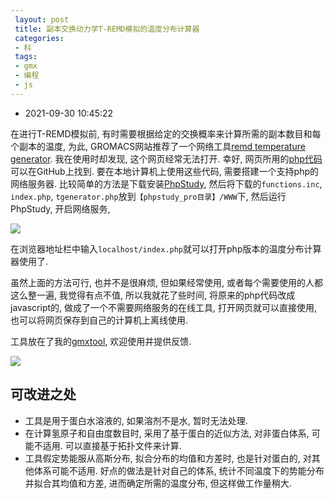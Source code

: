 ```yaml
---
 layout: post
 title: 副本交换动力学T-REMD模拟的温度分布计算器
 categories:
 - 科
 tags:
 - gmx
 - 编程
 - js
---
```


- 2021-09-30 10:45:22

在进行T-REMD模拟前, 有时需要根据给定的交换概率来计算所需的副本数目和每个副本的温度, 为此, GROMACS网站推荐了一个网络工具[remd temperature generator](http://virtualchemistry.org/remd-temperature-generator/index.php). 我在使用时却发现, 这个网页经常无法打开. 幸好, 网页所用的[php代码](https://github.com/dspoel/remd)可以在GitHub上找到. 要在本地计算机上使用这些代码, 需要搭建一个支持php的网络服务器. 比较简单的方法是下载安装[PhpStudy](https://www.xp.cn/), 然后将下载的`functions.inc`, `index.php`, `tgenerator.php`放到`【phpstudy_pro目录】/WWW`下, 然后运行PhpStudy, 开启网络服务,

![](http://jerkwin.github.io/pic/phpstudy.png)

在浏览器地址栏中输入`localhost/index.php`就可以打开php版本的温度分布计算器使用了.

虽然上面的方法可行, 也并不是很麻烦, 但如果经常使用, 或者每个需要使用的人都这么整一遍, 我觉得有点不值, 所以我就花了些时间, 将原来的php代码改成javascript的, 做成了一个不需要网络服务的在线工具, 打开网页就可以直接使用, 也可以将网页保存到自己的计算机上离线使用.

工具放在了我的[gmxtool](https://jerkwin.github.io/gmxtools/), 欢迎使用并提供反馈.

![](http://jerkwin.github.io/pic/remdt.png)

## 可改进之处

- 工具是用于蛋白水溶液的, 如果溶剂不是水, 暂时无法处理.
- 在计算氢原子和自由度数目时, 采用了基于蛋白的近似方法, 对非蛋白体系, 可能不适用. 可以直接基于拓扑文件来计算.
- 工具假定势能服从高斯分布, 拟合分布的均值和方差时, 也是针对蛋白的, 对其他体系可能不适用. 好点的做法是针对自己的体系, 统计不同温度下的势能分布并拟合其均值和方差, 进而确定所需的温度分布, 但这样做工作量稍大.
